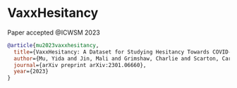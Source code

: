 # VaxxHesitancy

Paper accepted @ICWSM 2023


```bibtex
@article{mu2023vaxxhesitancy,
  title={VaxxHesitancy: A Dataset for Studying Hesitancy Towards COVID-19 Vaccination on Twitter},
  author={Mu, Yida and Jin, Mali and Grimshaw, Charlie and Scarton, Carolina and Bontcheva, Kalina and Song, Xingyi},
  journal={arXiv preprint arXiv:2301.06660},
  year={2023}
}
```
